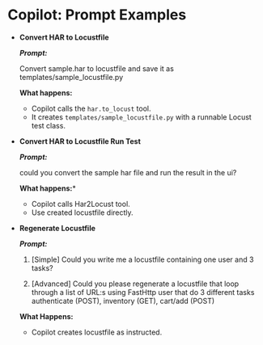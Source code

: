 # Copilot: Prompt Examples

* **Convert HAR to Locustfile**

    ***Prompt:***

    Convert sample.har to locustfile and save it as templates/sample\_locustfile.py

    **What happens:**
    - Copilot calls the `har.to_locust` tool.
    - It creates `templates/sample_locustfile.py` with a runnable Locust test class.

* **Convert HAR to Locustfile Run Test**

    ***Prompt:***

    could you convert the sample har file and run the result in the ui?

    **What happens:***
    - Copilot calls Har2Locust tool.
    - Use created locustfile directly.

* **Regenerate Locustfile**

    ***Prompt:***

    1. [Simple] Could you write me a locustfile containing one user and 3 tasks?

    2. [Advanced] Could you please regenerate a locustfile that loop through a list of URL:s using FastHttp user that do 3 different tasks authenticate (POST), inventory (GET), cart/add (POST)

    **What Happens:**
    - Copilot creates locustfile as instructed.